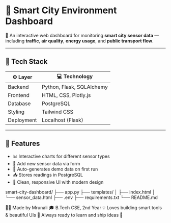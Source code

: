 # 🌇 Smart City Environment Dashboard

🚀 An interactive web dashboard for monitoring **smart city sensor data** — including **traffic**, **air quality**, **energy usage**, and **public transport flow**.

---

## 🧰 Tech Stack

| ⚙️ Layer         | 💻 Technology               |
|------------------|-----------------------------|
| Backend          | Python, Flask, SQLAlchemy   |
| Frontend         | HTML, CSS, Plotly.js        |
| Database         | PostgreSQL                  |
| Styling          | Tailwind CSS                |
| Deployment       | Localhost (Flask)           |

---

## 🌟 Features

- 📊 Interactive charts for different sensor types
- 📝 Add new sensor data via form
- 🧠 Auto-generates demo data on first run
- 📥 Stores readings in PostgreSQL
- 🎨 Clean, responsive UI with modern design

smart-city-dashboard/
├── app.py
├── templates/
│   ├── index.html
│   └── sensor_data.html
├── .env
├── requirements.txt
└── README.md


👩‍💻 Made by Mrunali
🎓 B.Tech CSE, 2nd Year
💡 Loves building smart tools & beautiful UIs
💬 Always ready to learn and ship ideas 🚀

